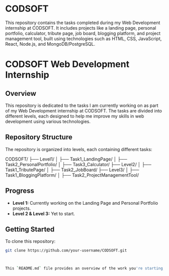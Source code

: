 # CODSOFT
This repository contains the tasks completed during my Web Development internship at CODSOFT. It includes projects like a landing page, personal portfolio, calculator, tribute page, job board, blogging platform, and project management tool, built using technologies such as HTML, CSS, JavaScript, React, Node.js, and MongoDB/PostgreSQL.


# CODSOFT Web Development Internship

## Overview

This repository is dedicated to the tasks I am currently working on as part of my Web Development internship at CODSOFT. The tasks are divided into different levels, each designed to help me improve my skills in web development using various technologies.

## Repository Structure

The repository is organized into levels, each containing different tasks:

CODSOFT/
├── Level1/
│ ├── Task1_LandingPage/
│ ├── Task2_PersonalPortfolio/
│ ├── Task3_Calculator/
├── Level2/
│ ├── Task1_TributePage/
│ ├── Task2_JobBoard/
├── Level3/
│ ├── Task1_BloggingPlatform/
│ ├── Task2_ProjectManagementTool/



## Progress

- **Level 1:** Currently working on the Landing Page and Personal Portfolio projects.
- **Level 2 & Level 3:** Yet to start.

## Getting Started

To clone this repository:

```bash
git clone https://github.com/your-username/CODSOFT.git



This `README.md` file provides an overview of the work you're starting, with placeholders for future updates. Be sure to update it as you progress through the tasks.

